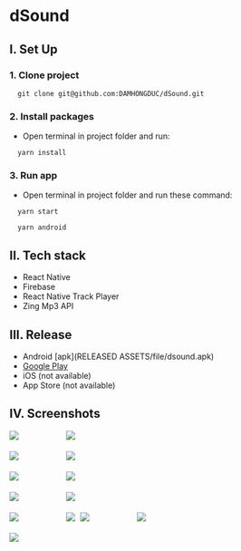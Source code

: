 # dSound

## I. Set Up
### 1. Clone project
```
  git clone git@github.com:DAMHONGDUC/dSound.git
```
### 2. Install packages
- Open terminal in project folder and run:
```
  yarn install
```

### 3. Run app
- Open terminal in project folder and run these command:
```
  yarn start
```
```
  yarn android
```

## II. Tech stack
- React Native
- Firebase
- React Native Track Player
- Zing Mp3 API

## III. Release
- Android [apk](RELEASED ASSETS/file/dsound.apk)
- [Google Play](https://play.google.com/store/apps/details?id=com.dsound)
- iOS (not available)
- App Store (not available)

## IV. Screenshots

<kbd>
  <img src="release/Images/1.jpg">
   &nbsp;&nbsp;&nbsp;&nbsp;&nbsp;&nbsp;&nbsp;&nbsp;
  <img src="release/Images/2.jpg">
</kbd>
<br/>
<br/> 
       
<kbd>
  <img src="release/Images/3.jpg">
   &nbsp;&nbsp;&nbsp;&nbsp;&nbsp;&nbsp;&nbsp;&nbsp;
  <img src="release/Images/4.jpg">
</kbd>
<br/>
<br/> 

<kbd>
  <img src="release/Images/5.jpg">
   &nbsp;&nbsp;&nbsp;&nbsp;&nbsp;&nbsp;&nbsp;&nbsp;
  <img src="release/Images/6.jpg">
</kbd>
<br/>
<br/> 

<kbd>
  <img src="release/Images/7.jpg">
   &nbsp;&nbsp;&nbsp;&nbsp;&nbsp;&nbsp;&nbsp;&nbsp;
  <img src="release/Images/8.jpg">
</kbd>
<br/>
<br/> 


<kbd>
   <img src="release/Images/9.jpg"/>
   &nbsp;&nbsp;&nbsp;&nbsp;&nbsp;&nbsp;&nbsp;&nbsp;
   <img src="release/Images/10.jpg"/>
</kbd>

<kbd>
  <img src="release/Images/11.jpg">
   &nbsp;&nbsp;&nbsp;&nbsp;&nbsp;&nbsp;&nbsp;&nbsp;
  <img src="release/Images/12.jpg">
</kbd>
<br/>
<br/> 

<kbd>
  <img src="release/Images/13.jpg">
</kbd>
<br/>
<br/> 
